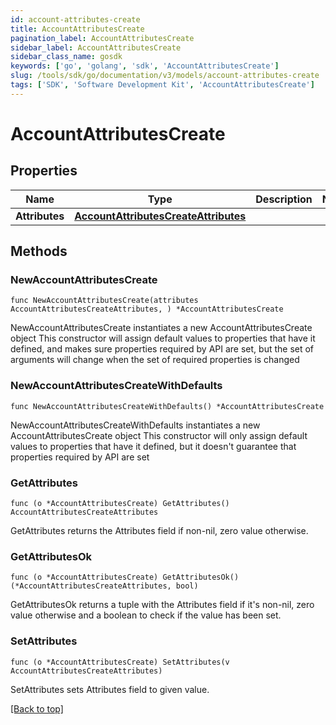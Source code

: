 ```yaml
---
id: account-attributes-create
title: AccountAttributesCreate
pagination_label: AccountAttributesCreate
sidebar_label: AccountAttributesCreate
sidebar_class_name: gosdk
keywords: ['go', 'golang', 'sdk', 'AccountAttributesCreate'] 
slug: /tools/sdk/go/documentation/v3/models/account-attributes-create
tags: ['SDK', 'Software Development Kit', 'AccountAttributesCreate']
---
```


# AccountAttributesCreate

## Properties

Name | Type | Description | Notes
------------ | ------------- | ------------- | -------------
**Attributes** | [**AccountAttributesCreateAttributes**](AccountAttributesCreateAttributes) |  | 

## Methods

### NewAccountAttributesCreate

`func NewAccountAttributesCreate(attributes AccountAttributesCreateAttributes, ) *AccountAttributesCreate`

NewAccountAttributesCreate instantiates a new AccountAttributesCreate object
This constructor will assign default values to properties that have it defined,
and makes sure properties required by API are set, but the set of arguments
will change when the set of required properties is changed

### NewAccountAttributesCreateWithDefaults

`func NewAccountAttributesCreateWithDefaults() *AccountAttributesCreate`

NewAccountAttributesCreateWithDefaults instantiates a new AccountAttributesCreate object
This constructor will only assign default values to properties that have it defined,
but it doesn't guarantee that properties required by API are set

### GetAttributes

`func (o *AccountAttributesCreate) GetAttributes() AccountAttributesCreateAttributes`

GetAttributes returns the Attributes field if non-nil, zero value otherwise.

### GetAttributesOk

`func (o *AccountAttributesCreate) GetAttributesOk() (*AccountAttributesCreateAttributes, bool)`

GetAttributesOk returns a tuple with the Attributes field if it's non-nil, zero value otherwise
and a boolean to check if the value has been set.

### SetAttributes

`func (o *AccountAttributesCreate) SetAttributes(v AccountAttributesCreateAttributes)`

SetAttributes sets Attributes field to given value.



[[Back to top]](#) 


